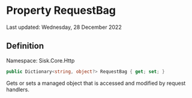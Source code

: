 # Property RequestBag
Last updated: Wednesday, 28 December 2022

## Definition
Namespace: Sisk.Core.Http

```csharp
public Dictionary<string, object?> RequestBag { get; set; }
```

Gets or sets a managed object that is accessed and modified by request handlers.

